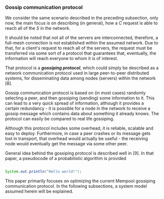 ### Gossip communication protocol

We consider the same scenario described in the preceding subsection, only now, the main focus is on describing (in general), how a *C* request is able to reach all of the *S* in the network.

It should be noted that not all of the servers are interconnected, therefore, a full-mesh connection is not established within the assumed network. Due to that, for a client's request to reach all of the servers, the request must be transferred via some sort of a protocol that guarantees that, eventually, the information will reach everyone to whom it is of interest.

That protocol is a ***gossiping protocol***, which could simply be described as a network communication protocol used in large peer-to-peer distributed systems, for disseminating data among nodes (servers) within the network [8]. 

Gossip communication protocol is based on (in most cases) randomly selecting a peer, and then gossiping (sending) some information to it. This can lead to a very quick spread of information, although it provides a certain redundancy - it is possible for a node in the network to receive a gossip message which contains data about something it already knows. The protocol can easily be compared to real life gossiping.

Although this protocol includes some overhead, it is reliable, scalable and easy to deploy. Furthermore, in case a peer crashes or its message gets lost in transport, that overhead would actually be useful - the receiving node would eventually get the message via some other peer.

General idea behind the gossiping protocol is described well in [9]. In that paper,  a pseudocode of a probabilistic algorithm is provided

``` java

System.out.println("Hello world!");

```

This paper primarily focuses on optimizing the current Mempool gossiping communication protocol. In the following subsections, a system model assumed herein will be explained.
<!--stackedit_data:
eyJoaXN0b3J5IjpbNzk2MzIwNTgzLDE1OTY4ODczMzAsLTEyMT
czODY0MTcsMTMzMTk5MjU1Nyw1NzIwMDExMDEsLTMzODA3MTk2
M119
-->